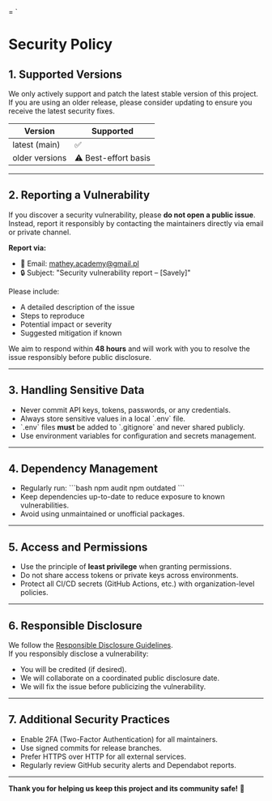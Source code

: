 = `

# Security Policy

## 1. Supported Versions

We only actively support and patch the latest stable version of this project.  
If you are using an older release, please consider updating to ensure you receive the latest security fixes.

| Version        | Supported            |
| -------------- | -------------------- |
| latest (main)  | ✅                   |
| older versions | ⚠️ Best-effort basis |

---

## 2. Reporting a Vulnerability

If you discover a security vulnerability, please **do not open a public issue**.  
Instead, report it responsibly by contacting the maintainers directly via email or private channel.

**Report via:**

- 📧 Email: [mathey.academy@gmail.pl](mailto:mathey.academy@gmail.pl)
- 🔒 Subject: "Security vulnerability report – [Savely]"

Please include:

- A detailed description of the issue
- Steps to reproduce
- Potential impact or severity
- Suggested mitigation if known

We aim to respond within **48 hours** and will work with you to resolve the issue responsibly before public disclosure.

---

## 3. Handling Sensitive Data

- Never commit API keys, tokens, passwords, or any credentials.
- Always store sensitive values in a local \`.env\` file.
- \`.env\` files **must** be added to \`.gitignore\` and never shared publicly.
- Use environment variables for configuration and secrets management.

---

## 4. Dependency Management

- Regularly run:
  \`\`\`bash
  npm audit
  npm outdated
  \`\`\`
- Keep dependencies up-to-date to reduce exposure to known vulnerabilities.
- Avoid using unmaintained or unofficial packages.

---

## 5. Access and Permissions

- Use the principle of **least privilege** when granting permissions.
- Do not share access tokens or private keys across environments.
- Protect all CI/CD secrets (GitHub Actions, etc.) with organization-level policies.

---

## 6. Responsible Disclosure

We follow the [Responsible Disclosure Guidelines](https://en.wikipedia.org/wiki/Responsible_disclosure).  
If you responsibly disclose a vulnerability:

- You will be credited (if desired).
- We will collaborate on a coordinated public disclosure date.
- We will fix the issue before publicizing the vulnerability.

---

## 7. Additional Security Practices

- Enable 2FA (Two-Factor Authentication) for all maintainers.
- Use signed commits for release branches.
- Prefer HTTPS over HTTP for all external services.
- Regularly review GitHub security alerts and Dependabot reports.

---

**Thank you for helping us keep this project and its community safe!** 💚
